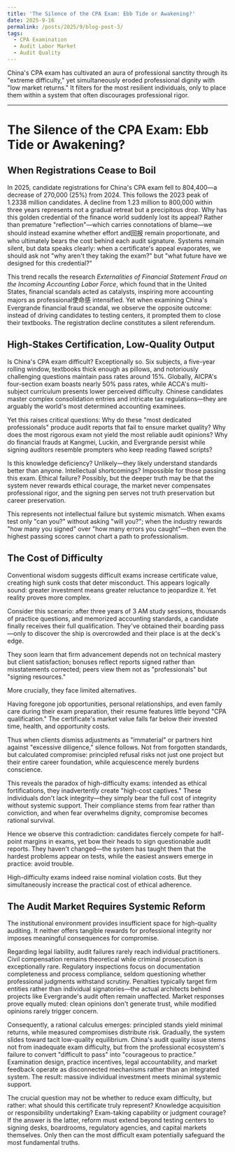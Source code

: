 ```yaml
---
title: 'The Silence of the CPA Exam: Ebb Tide or Awakening?'
date: 2025-9-16
permalink: /posts/2025/9/blog-post-3/
tags:
  - CPA Examination
  - Audit Labor Market
  - Audit Quality
---
```


China's CPA exam has cultivated an aura of professional sanctity through its "extreme difficulty," yet simultaneously eroded professional dignity with "low market returns." It filters for the most resilient individuals, only to place them within a system that often discourages professional rigor.

---

# The Silence of the CPA Exam: Ebb Tide or Awakening?

## When Registrations Cease to Boil

In 2025, candidate registrations for China's CPA exam fell to 804,400—a decrease of 270,000 (25%) from 2024. This follows the 2023 peak of 1.2338 million candidates. A decline from 1.23 million to 800,000 within three years represents not a gradual retreat but a precipitous drop. Why has this golden credential of the finance world suddenly lost its appeal? Rather than premature "reflection"—which carries connotations of blame—we should instead examine whether effort and回报 remain proportionate, and who ultimately bears the cost behind each audit signature. Systems remain silent, but data speaks clearly: when a certificate's appeal evaporates, we should ask not "why aren't they taking the exam?" but "what future have we designed for this credential?"

This trend recalls the research *Externalities of Financial Statement Fraud on the Incoming Accounting Labor Force*, which found that in the United States, financial scandals acted as catalysts, inspiring more accounting majors as professional使命感 intensified. Yet when examining China's Evergrande financial fraud scandal, we observe the opposite outcome: instead of driving candidates to testing centers, it prompted them to close their textbooks. The registration decline constitutes a silent referendum.

## High-Stakes Certification, Low-Quality Output

Is China's CPA exam difficult? Exceptionally so. Six subjects, a five-year rolling window, textbooks thick enough as pillows, and notoriously challenging questions maintain pass rates around 15%. Globally, AICPA's four-section exam boasts nearly 50% pass rates, while ACCA's multi-subject curriculum presents lower perceived difficulty. Chinese candidates master complex consolidation entries and intricate tax regulations—they are arguably the world's most determined accounting examinees.

Yet this raises critical questions: Why do these "most dedicated professionals" produce audit reports that fail to ensure market quality? Why does the most rigorous exam not yield the most reliable audit opinions? Why do financial frauds at Kangmei, Luckin, and Evergrande persist while signing auditors resemble prompters who keep reading flawed scripts?

Is this knowledge deficiency? Unlikely—they likely understand standards better than anyone. Intellectual shortcomings? Impossible for those passing this exam. Ethical failure? Possibly, but the deeper truth may be that the system never rewards ethical courage, the market never compensates professional rigor, and the signing pen serves not truth preservation but career preservation.

This represents not intellectual failure but systemic mismatch. When exams test only "can you?" without asking "will you?"; when the industry rewards "how many you signed" over "how many errors you caught"—then even the highest passing scores cannot chart a path to professionalism.

## The Cost of Difficulty

Conventional wisdom suggests difficult exams increase certificate value, creating high sunk costs that deter misconduct. This appears logically sound: greater investment means greater reluctance to jeopardize it. Yet reality proves more complex.

Consider this scenario: after three years of 3 AM study sessions, thousands of practice questions, and memorized accounting standards, a candidate finally receives their full qualification. They've obtained their boarding pass—only to discover the ship is overcrowded and their place is at the deck's edge.

They soon learn that firm advancement depends not on technical mastery but client satisfaction; bonuses reflect reports signed rather than misstatements corrected; peers view them not as "professionals" but "signing resources."

More crucially, they face limited alternatives.

Having foregone job opportunities, personal relationships, and even family care during their exam preparation, their resume features little beyond "CPA qualification." The certificate's market value falls far below their invested time, health, and opportunity costs.

Thus when clients dismiss adjustments as "immaterial" or partners hint against "excessive diligence," silence follows. Not from forgotten standards, but calculated compromise: principled refusal risks not just one project but their entire career foundation, while acquiescence merely burdens conscience.

This reveals the paradox of high-difficulty exams: intended as ethical fortifications, they inadvertently create "high-cost captives." These individuals don't lack integrity—they simply bear the full cost of integrity without systemic support. Their compliance stems from fear rather than conviction, and when fear overwhelms dignity, compromise becomes rational survival.

Hence we observe this contradiction: candidates fiercely compete for half-point margins in exams, yet bow their heads to sign questionable audit reports. They haven't changed—the system has taught them that the hardest problems appear on tests, while the easiest answers emerge in practice: avoid trouble.

High-difficulty exams indeed raise nominal violation costs. But they simultaneously increase the practical cost of ethical adherence.

## The Audit Market Requires Systemic Reform

The institutional environment provides insufficient space for high-quality auditing. It neither offers tangible rewards for professional integrity nor imposes meaningful consequences for compromise.

Regarding legal liability, audit failures rarely reach individual practitioners. Civil compensation remains theoretical while criminal prosecution is exceptionally rare. Regulatory inspections focus on documentation completeness and process compliance, seldom questioning whether professional judgments withstand scrutiny. Penalties typically target firm entities rather than individual signatories—the actual architects behind projects like Evergrande's audit often remain unaffected. Market responses prove equally muted: clean opinions don't generate trust, while modified opinions rarely trigger concern.

Consequently, a rational calculus emerges: principled stands yield minimal returns, while measured compromises distribute risk. Gradually, the system slides toward tacit low-quality equilibrium. China's audit quality issue stems not from inadequate exam difficulty, but from the professional ecosystem's failure to convert "difficult to pass" into "courageous to practice." Examination design, practice incentives, legal accountability, and market feedback operate as disconnected mechanisms rather than an integrated system. The result: massive individual investment meets minimal systemic support.

The crucial question may not be whether to reduce exam difficulty, but rather: what should this certificate truly represent? Knowledge acquisition or responsibility undertaking? Exam-taking capability or judgment courage? If the answer is the latter, reform must extend beyond testing centers to signing desks, boardrooms, regulatory agencies, and capital markets themselves. Only then can the most difficult exam potentially safeguard the most fundamental truths.